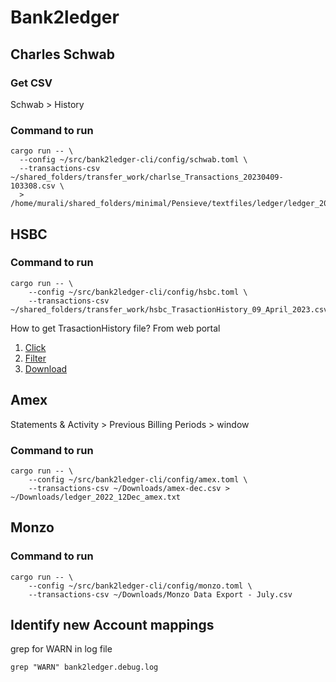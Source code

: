 
# Bank2ledger

## Charles Schwab

### Get CSV

Schwab > History

### Command to run
```
cargo run -- \
  --config ~/src/bank2ledger-cli/config/schwab.toml \
  --transactions-csv ~/shared_folders/transfer_work/charlse_Transactions_20230409-103308.csv \
  > /home/murali/shared_folders/minimal/Pensieve/textfiles/ledger/ledger_2023_03Mar_schwab.ledger
```

## HSBC

### Command to run
```
cargo run -- \
    --config ~/src/bank2ledger-cli/config/hsbc.toml \
    --transactions-csv ~/shared_folders/transfer_work/hsbc_TrasactionHistory_09_April_2023.csv
```
How to get TrasactionHistory file?
From web portal
1. [Click](assets/hsbc/1_click.png)
2. [Filter](assets/hsbc/2_Filter_for_dates.png)
3. [Download](assets/hsbc/3_download.png)



## Amex

Statements & Activity > Previous Billing Periods > window

### Command to run
```
cargo run -- \
    --config ~/src/bank2ledger-cli/config/amex.toml \
    --transactions-csv ~/Downloads/amex-dec.csv > ~/Downloads/ledger_2022_12Dec_amex.txt
```

## Monzo

### Command to run
```
cargo run -- \
    --config ~/src/bank2ledger-cli/config/monzo.toml \
    --transactions-csv ~/Downloads/Monzo Data Export - July.csv
```


## Identify new Account mappings

grep for WARN in log file
```
grep "WARN" bank2ledger.debug.log
```
